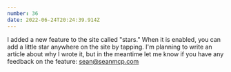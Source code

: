 ```yaml
---
number: 36
date: 2022-06-24T20:24:39.914Z
---
```


I added a new feature to the site called "stars." When it is enabled, you can add a little star anywhere on the site by tapping.
 I'm planning to write an article about why I wrote it, but in the meantime let me know if you have any feedback on the feature: sean@seanmcp.com
